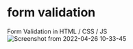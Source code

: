 # form validation
Form Validation in HTML / CSS / JS
![Screenshot from 2022-04-26 10-33-45](https://user-images.githubusercontent.com/102623497/165246951-10fd3930-1e8c-454c-85f6-a0ebe7e09a63.png)
